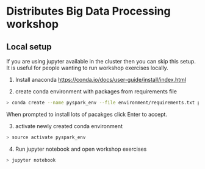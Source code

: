 # Distributes Big Data Processing workshop

## Local setup
If you are using jupyter available in the cluster then you can skip this setup. It is useful for people wanting to run workshop exercises locally.

1. Install anaconda https://conda.io/docs/user-guide/install/index.html

2. create conda environment with packages from requirements file
```bash
> conda create --name pyspark_env --file environment/requirements.txt python=3.5
```
When prompted to install lots of pacakges click Enter to accept.

3. activate newly created conda environment
```bash
> source activate pyspark_env
```

4. Run jupyter notebook and open workshop exercises
```bash
> jupyter notebook
```


